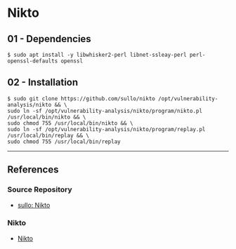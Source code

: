 # Nikto

## 01 - Dependencies

```
$ sudo apt install -y libwhisker2-perl libnet-ssleay-perl perl-openssl-defaults openssl
```

## 02 - Installation

```
$ sudo git clone https://github.com/sullo/nikto /opt/vulnerability-analysis/nikto && \
sudo ln -sf /opt/vulnerability-analysis/nikto/program/nikto.pl /usr/local/bin/nikto && \
sudo chmod 755 /usr/local/bin/nikto && \
sudo ln -sf /opt/vulnerability-analysis/nikto/program/replay.pl /usr/local/bin/replay && \
sudo chmod 755 /usr/local/bin/replay
```

---
## References

### Source Repository

- [sullo: Nikto](https://github.com/sullo/nikto)

### Nikto

- [Nikto](https://cirt.net/Nikto2)